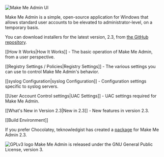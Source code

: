 ![Make Me Admin UI](images/makemeadminui-230.png)

Make Me Admin is a simple, open-source application for Windows that allows standard user accounts to be elevated to administrator-level, on a temporary basis.

You can download installers for the latest version, 2.3, from [the GitHub repository](https://github.com/pseymour/MakeMeAdmin/tree/v2.3-fr/Installers "Make Me Admin 2.3 installers").

[[How It Works|How It Works]] - The basic operation of Make Me Admin, from a user perspective.

[[Registry Settings / Policies|Registry Settings]] - The various settings you can use to control Make Me Admin's behavior.

[[syslog Configuration|syslog Configuration]] - Configuration settings specific to syslog servers.

[[User Account Control settings|UAC Settings]] - UAC settings required for Make Me Admin.

[[What's New in Version 2.3|New in 2.3]] - New features in version 2.3.

[[Build Environment]]

If you prefer Chocolatey, teknowledgist has created a [package](https://chocolatey.org/packages/makemeadmin/2.3 "Chocolatey package for Make Me Admin 2.3") for Make Me Admin 2.3.

![GPLv3 logo](images/gplv3-127x51.png) Make Me Admin is released under the GNU General Public License, version 3.
